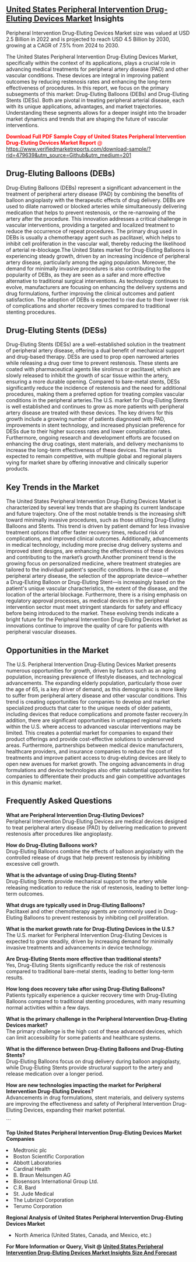 <h2><a href="https://www.verifiedmarketreports.com/download-sample/?rid=479639&amp;utm_source=Github&amp;utm_medium=201" target="_blank">United States Peripheral Intervention Drug-Eluting Devices Market</a> Insights</h2><p>Peripheral Intervention Drug-Eluting Devices Market size was valued at USD 2.5 Billion in 2022 and is projected to reach USD 4.5 Billion by 2030, growing at a CAGR of 7.5% from 2024 to 2030.</p><p><p>The United States Peripheral Intervention Drug-Eluting Devices Market, specifically within the context of its applications, plays a crucial role in advancing medical treatments for peripheral artery disease (PAD) and other vascular conditions. These devices are integral in improving patient outcomes by reducing restenosis rates and enhancing the long-term effectiveness of procedures. In this report, we focus on the primary subsegments of this market: Drug-Eluting Balloons (DEBs) and Drug-Eluting Stents (DESs). Both are pivotal in treating peripheral arterial disease, each with its unique applications, advantages, and market trajectories. Understanding these segments allows for a deeper insight into the broader market dynamics and trends that are shaping the future of vascular interventions.<p><span class=""><span style="color: #ff0000;"><strong>Download Full PDF Sample Copy of United States Peripheral Intervention Drug-Eluting Devices Market Report</strong> @ </span><a href="https://www.verifiedmarketreports.com/download-sample/?rid=479639&amp;utm_source=Github&amp;utm_medium=201" target="_blank">https://www.verifiedmarketreports.com/download-sample/?rid=479639&amp;utm_source=Github&amp;utm_medium=201</a></span></p></p><h2>Drug-Eluting Balloons (DEBs)</h2><p>Drug-Eluting Balloons (DEBs) represent a significant advancement in the treatment of peripheral artery disease (PAD) by combining the benefits of balloon angioplasty with the therapeutic effects of drug delivery. DEBs are used to dilate narrowed or blocked arteries while simultaneously delivering medication that helps to prevent restenosis, or the re-narrowing of the artery after the procedure. This innovation addresses a critical challenge in vascular interventions, providing a targeted and localized treatment to reduce the occurrence of repeat procedures. The primary drug used in DEBs is usually a chemotherapy agent such as paclitaxel, which helps to inhibit cell proliferation in the vascular wall, thereby reducing the likelihood of arterial re-blockage.The United States market for Drug-Eluting Balloons is experiencing steady growth, driven by an increasing incidence of peripheral artery disease, particularly among the aging population. Moreover, the demand for minimally invasive procedures is also contributing to the popularity of DEBs, as they are seen as a safer and more effective alternative to traditional surgical interventions. As technology continues to evolve, manufacturers are focusing on enhancing the delivery systems and drug formulations, further improving the clinical outcomes and patient satisfaction. The adoption of DEBs is expected to rise due to their lower risk of complications and shorter recovery times compared to traditional stenting procedures.</p><h2>Drug-Eluting Stents (DESs)</h2><p>Drug-Eluting Stents (DESs) are a well-established solution in the treatment of peripheral artery disease, offering a dual benefit of mechanical support and drug-based therapy. DESs are used to prop open narrowed arteries while releasing a drug over time to prevent restenosis. These stents are coated with pharmaceutical agents like sirolimus or paclitaxel, which are slowly released to inhibit the growth of scar tissue within the artery, ensuring a more durable opening. Compared to bare-metal stents, DESs significantly reduce the incidence of restenosis and the need for additional procedures, making them a preferred option for treating complex vascular conditions in the peripheral arteries.The U.S. market for Drug-Eluting Stents is well established and continues to grow as more patients with peripheral artery disease are treated with these devices. The key drivers for this growth include a growing number of patients diagnosed with PAD, improvements in stent technology, and increased physician preference for DESs due to their higher success rates and lower complication rates. Furthermore, ongoing research and development efforts are focused on enhancing the drug coatings, stent materials, and delivery mechanisms to increase the long-term effectiveness of these devices. The market is expected to remain competitive, with multiple global and regional players vying for market share by offering innovative and clinically superior products.</p><h2>Key Trends in the Market</h2><p>The United States Peripheral Intervention Drug-Eluting Devices Market is characterized by several key trends that are shaping its current landscape and future trajectory. One of the most notable trends is the increasing shift toward minimally invasive procedures, such as those utilizing Drug-Eluting Balloons and Stents. This trend is driven by patient demand for less invasive treatment options that offer faster recovery times, reduced risk of complications, and improved clinical outcomes. Additionally, advancements in medical technology, including more precise drug delivery systems and improved stent designs, are enhancing the effectiveness of these devices and contributing to the market’s growth.Another prominent trend is the growing focus on personalized medicine, where treatment strategies are tailored to the individual patient's specific conditions. In the case of peripheral artery disease, the selection of the appropriate device—whether a Drug-Eluting Balloon or Drug-Eluting Stent—is increasingly based on the patient's unique vascular characteristics, the extent of the disease, and the location of the arterial blockage. Furthermore, there is a rising emphasis on regulatory approval processes, as medical devices in the peripheral intervention sector must meet stringent standards for safety and efficacy before being introduced to the market. These evolving trends indicate a bright future for the Peripheral Intervention Drug-Eluting Devices Market as innovations continue to improve the quality of care for patients with peripheral vascular diseases.</p><h2>Opportunities in the Market</h2><p>The U.S. Peripheral Intervention Drug-Eluting Devices Market presents numerous opportunities for growth, driven by factors such as an aging population, increasing prevalence of lifestyle diseases, and technological advancements. The expanding elderly population, particularly those over the age of 65, is a key driver of demand, as this demographic is more likely to suffer from peripheral artery disease and other vascular conditions. This trend is creating opportunities for companies to develop and market specialized products that cater to the unique needs of older patients, including devices that reduce complications and promote faster recovery.In addition, there are significant opportunities in untapped regional markets within the U.S. where access to advanced vascular interventions may be limited. This creates a potential market for companies to expand their product offerings and provide cost-effective solutions to underserved areas. Furthermore, partnerships between medical device manufacturers, healthcare providers, and insurance companies to reduce the cost of treatments and improve patient access to drug-eluting devices are likely to open new avenues for market growth. The ongoing advancements in drug formulations and device technologies also offer substantial opportunities for companies to differentiate their products and gain competitive advantages in this dynamic market.</p><h2>Frequently Asked Questions</h2><p><b>What are Peripheral Intervention Drug-Eluting Devices?</b><br>Peripheral Intervention Drug-Eluting Devices are medical devices designed to treat peripheral artery disease (PAD) by delivering medication to prevent restenosis after procedures like angioplasty.</p><p><b>How do Drug-Eluting Balloons work?</b><br>Drug-Eluting Balloons combine the effects of balloon angioplasty with the controlled release of drugs that help prevent restenosis by inhibiting excessive cell growth.</p><p><b>What is the advantage of using Drug-Eluting Stents?</b><br>Drug-Eluting Stents provide mechanical support to the artery while releasing medication to reduce the risk of restenosis, leading to better long-term outcomes.</p><p><b>What drugs are typically used in Drug-Eluting Balloons?</b><br>Paclitaxel and other chemotherapy agents are commonly used in Drug-Eluting Balloons to prevent restenosis by inhibiting cell proliferation.</p><p><b>What is the market growth rate for Drug-Eluting Devices in the U.S.?</b><br>The U.S. market for Peripheral Intervention Drug-Eluting Devices is expected to grow steadily, driven by increasing demand for minimally invasive treatments and advancements in device technology.</p><p><b>Are Drug-Eluting Stents more effective than traditional stents?</b><br>Yes, Drug-Eluting Stents significantly reduce the risk of restenosis compared to traditional bare-metal stents, leading to better long-term results.</p><p><b>How long does recovery take after using Drug-Eluting Balloons?</b><br>Patients typically experience a quicker recovery time with Drug-Eluting Balloons compared to traditional stenting procedures, with many resuming normal activities within a few days.</p><p><b>What is the primary challenge in the Peripheral Intervention Drug-Eluting Devices market?</b><br>The primary challenge is the high cost of these advanced devices, which can limit accessibility for some patients and healthcare systems.</p><p><b>What is the difference between Drug-Eluting Balloons and Drug-Eluting Stents?</b><br>Drug-Eluting Balloons focus on drug delivery during balloon angioplasty, while Drug-Eluting Stents provide structural support to the artery and release medication over a longer period.</p><p><b>How are new technologies impacting the market for Peripheral Intervention Drug-Eluting Devices?</b><br>Advancements in drug formulations, stent materials, and delivery systems are improving the effectiveness and safety of Peripheral Intervention Drug-Eluting Devices, expanding their market potential.</p>```</p><p><strong>Top United States Peripheral Intervention Drug-Eluting Devices Market Companies</strong></p><div data-test-id=""><p><li>Medtronic plc</li><li> Boston Scientific Corporation</li><li> Abbott Laboratories</li><li> Cardinal Health</li><li> B. Braun Melsungen AG</li><li> Biosensors International Group Ltd.</li><li> C.R. Bard</li><li> St. Jude Medical</li><li> The Lubrizol Corporation</li><li> Terumo Corporation</li></p><div><strong>Regional Analysis of&nbsp;United States Peripheral Intervention Drug-Eluting Devices Market</strong></div><ul><li dir="ltr"><p dir="ltr">North America&nbsp;(United States, Canada, and Mexico, etc.)</p></li></ul><p><strong>For More Information or Query, Visit @&nbsp;</strong><strong><a href="https://www.verifiedmarketreports.com/product/peripheral-intervention-drug-eluting-devices-market-size-and-forecast/?utm_source=Github&amp;utm_medium=201" target="_blank">United States Peripheral Intervention Drug-Eluting Devices Market Insights Size And Forecast</a></strong></p></div>
